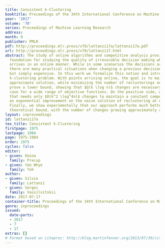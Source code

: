 ```yaml
---
title: Consistent k-Clustering
booktitle: Proceedings of the 34th International Conference on Machine Learning
year: '2017'
volume: '70'
series: Proceedings of Machine Learning Research
address: 
month: 0
publisher: PMLR
pdf: http://proceedings.mlr.press/v70/lattanzi17a/lattanzi17a.pdf
url: http://proceedings.mlr.press/v70/lattanzi17.html
abstract: The study of online algorithms and competitive analysis provides a solid
  foundation for studying the quality of irrevocable decision making when the data
  arrives in an online manner. While in some scenarios the decisions are indeed irrevocable,
  there are many practical situations when changing a previous decision is not impossible,
  but simply expensive. In this work we formalize this notion and introduce the consistent
  k-clustering problem. With points arriving online, the goal is to maintain a constant
  approximate solution, while minimizing the number of reclusterings necessary. We
  prove a lower bound, showing that $Ω(k \log n)$ changes are necessary in the worst
  case for a wide range of objective functions. On the positive side, we give an algorithm
  that needs only $O(k^2 \log^4n)$ changes to maintain a constant competitive solution,
  an exponential improvement on the naive solution of reclustering at every time step.
  Finally, we show experimentally that our approach performs much better than the
  theoretical bound, with the number of changes growing approximately as $O(\log n)$.
layout: inproceedings
id: lattanzi17a
tex_title: Consistent k-Clustering
firstpage: 1975
lastpage: 1984
page: 1975-1984
order: 1975
cycles: false
editor:
- given: Doina
  family: Precup
- given: Yee Whye
  family: Teh
author:
- given: Silvio
  family: Lattanzi
- given: Sergei
  family: Vassilvitskii
date: 2017-07-17
container-title: Proceedings of the 34th International Conference on Machine Learning
genre: inproceedings
issued:
  date-parts:
  - 2017
  - 7
  - 17
extras: []
# Format based on citeproc: http://blog.martinfenner.org/2013/07/30/citeproc-yaml-for-bibliographies/
---
```

